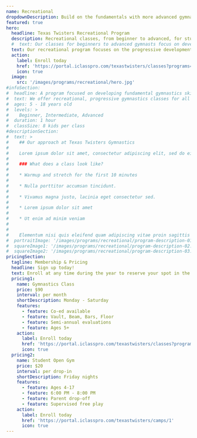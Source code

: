 ```yaml
---
name: Recreational
dropdownDescription: Build on the fundamentals with more advanced gymnastics skills.
featured: true
hero:
  headline: Texas Twisters Recreational Program
  description: Recreational classes, from beginner to advanced, for students age 5+ with a focus on developing and refining fundamental gymnastics skills on bars, beam, floor, vault, and trampolines.
  #  text: Our classes for beginners to advanced gymnasts focus on developing fundamental skills on the vault, uneven bars, beam, and floor. Gymnasts will enjoy learning new skills, making new friends, and discovering the importance of teamwork.
  text: Our recreational program focuses on the progressive development of gymnastics skills from the ground up, all while gaining confidence, coordination, flexibility, and strength.
  action:
    label: Enroll today
    href: 'https://portal.iclasspro.com/texastwisters/classes?programs=16'
    icon: true
  image:
    src: '/images/programs/recreational/hero.jpg'
#infoSection:
#  headline: A program focused on developing fundamental gymnastics skills
#  text: We offer recreational, progressive gymnastics classes for all experience levels. Contact us today to schedule an evaluation and find the perfect fit!
#  ages: 5 - 18 years old
#  levels: >
#    Beginner, Intermediate, Advanced
#  duration: 1 hour
#  classSize: 8 kids per class
#descriptionSection:
#  text: >
#    ## Our approach at Texas Twisters Gymnastics
#
#    Lorem ipsum dolor sit amet, consectetur adipiscing elit, sed do eiusmod tempor incididunt ut labore et dolore magna aliqua. Nisl pretium fusce id velit ut. Id porta nibh venenatis cras sed felis eget velit. Ut morbi tincidunt augue interdum velit. Ipsum faucibus vitae aliquet nec ullamcorper sit amet. Viverra orci sagittis eu volutpat odio facilisis mauris. Diam quis enim lobortis scelerisque fermentum. Viverra mauris in aliquam sem fringilla.
#
#    ### What does a class look like?
#
#    * Warmup and stretch for the first 10 minutes
#
#    * Nulla porttitor accumsan tincidunt.
#
#    * Vivamus magna justo, lacinia eget consectetur sed.
#
#    * Lorem ipsum dolor sit amet
#
#    * Ut enim ad minim veniam
#
#
#    Elementum nisi quis eleifend quam adipiscing vitae proin sagittis nisl. Viverra vitae congue eu consequat ac felis donec et odio. Euismod nisi porta lorem mollis aliquam ut porttitor. Sed nisi lacus sed viverra tellus. Augue lacus viverra vitae congue eu consequat ac felis donec. Elementum pulvinar etiam non quam lacus. Ut venenatis tellus in metus vulputate. Ultrices dui sapien eget mi proin sed libero enim. Id velit ut tortor pretium viverra suspendisse.
#  portraitImage: '/images/programs/recreational/program-description-01.jpg'
#  squareImage1: '/images/programs/recreational/program-description-02.jpg'
#  squareImage2: '/images/programs/recreational/program-description-03.jpg'
pricingSection:
  tagline: Membership & Pricing
  headline: Sign up today!
  text: Enroll at any time during the year to reserve your spot in the class. Advanced classes will require an evaluation. Please contact us to schedule. We look forward to having you join us!
  pricing1:
    name: Gymnastics Class
    price: $90
    interval: per month
    shortDescription: Monday - Saturday
    features:
      - feature: Co-ed available
      - feature: Vault, Beam, Bars, Floor
      - feature: Semi-annual evaluations
      - feature: Ages 5+
    action:
      label: Enroll today
      href: 'https://portal.iclasspro.com/texastwisters/classes?programs=16'
      icon: true
  pricing2:
    name: Student Open Gym
    price: $20
    interval: per drop-in
    shortDescription: Friday nights
    features:
      - feature: Ages 4-17
      - feature: 6:00 PM - 8:00 PM
      - feature: Parent drop-off
      - feature: Supervised free play
    action:
      label: Enroll today
      href: 'https://portal.iclasspro.com/texastwisters/camps/1'
      icon: true
---
```

